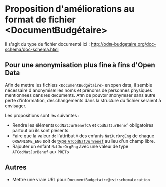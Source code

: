 # Proposition d'améliorations au format de fichier &lt;DocumentBudgétaire>

Il s'agit du type de fichier documenté ici : http://odm-budgetaire.org/doc-schema/doc-schema.html

## Pour une anonymisation plus fine à fins d'Open Data

Afin de mettre les fichiers `<DocumentBudgétaire>` en open data, il semble nécessaire d'anonymiser les noms et prénoms de personnes physiques mentionnées dans les documents. Afin de pouvoir anonymiser sans autre perte d'information, des changements dans la structure du fichier seraient à envisager.

Les propositions sont les suivantes : 
- Rendre les éléments `CodNatJurBenefCA` et `CodNatJurBenef` obligatoires partout où ils sont présents.
- Faire que la valeur de l'attribut `V` des enfants `NatJurOrgEng` de chaque `ORGANISME_ENG` soit de [type `ATCodNatJurBenef`](http://odm-budgetaire.org/doc-schema/CommunAnnexe_xsd_Complex_Type_ATCodNatJurBenef.html#ATCodNatJurBenef_V) au lieu d'un champ libre.
- Rajouter un enfant `NatJurOrgEng` avec une valeur de type `ATCodNatJurBenef` aux `PRET`s

## Autres

- Mettre une vraie URL pour `DocumentBudgetaire@xsi:schemaLocation`